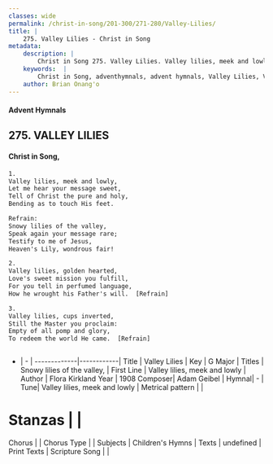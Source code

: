 ```yaml
---
classes: wide
permalink: /christ-in-song/201-300/271-280/Valley-Lilies/
title: |
    275. Valley Lilies - Christ in Song
metadata:
    description: |
        Christ in Song 275. Valley Lilies. Valley lilies, meek and lowly, Let me hear your message sweet, Tell of Christ the pure and holy, Bending as to touch His feet. 
    keywords:  |
        Christ in Song, adventhymnals, advent hymnals, Valley Lilies, Valley lilies, meek and lowly. Snowy lilies of the valley,
    author: Brian Onang'o
---
```


#### Advent Hymnals
## 275. VALLEY LILIES
####  Christ in Song,

```txt
1.
Valley lilies, meek and lowly,
Let me hear your message sweet,
Tell of Christ the pure and holy,
Bending as to touch His feet.

Refrain:
Snowy lilies of the valley,
Speak again your message rare;
Testify to me of Jesus,
Heaven's Lily, wondrous fair!

2.
Valley lilies, golden hearted,
Love's sweet mission you fulfill,
For you tell in perfumed language,
How he wrought his Father's will.  [Refrain]

3.
Valley lilies, cups inverted,
Still the Master you proclaim:
Empty of all pomp and glory,
To redeem the world He came.  [Refrain]



```

- |   -  |
-------------|------------|
Title | Valley Lilies |
Key | G Major |
Titles | Snowy lilies of the valley, |
First Line | Valley lilies, meek and lowly |
Author | Flora Kirkland
Year | 1908
Composer| Adam Geibel |
Hymnal|  - |
Tune| Valley lilies, meek and lowly |
Metrical pattern | |
# Stanzas |  |
Chorus |  |
Chorus Type |  |
Subjects | Children's Hymns |
Texts | undefined |
Print Texts | 
Scripture Song |  |
    
